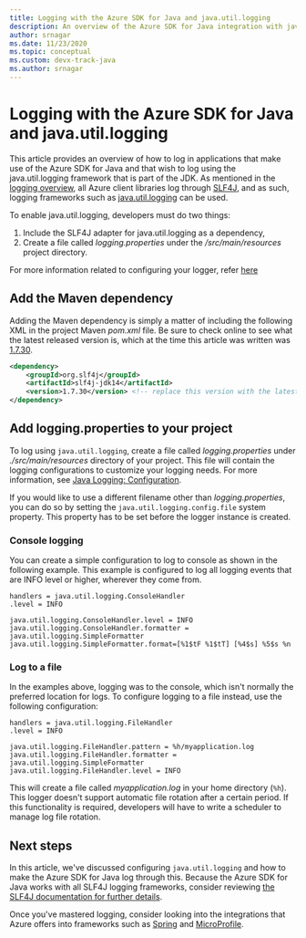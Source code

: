 ```yaml
---
title: Logging with the Azure SDK for Java and java.util.logging
description: An overview of the Azure SDK for Java integration with java.util.logging
author: srnagar
ms.date: 11/23/2020
ms.topic: conceptual
ms.custom: devx-track-java
ms.author: srnagar
---
```


# Logging with the Azure SDK for Java and java.util.logging

This article provides an overview of how to log in applications that make use of the Azure SDK for Java and that wish to log using the java.util.logging framework that is part of the JDK. As mentioned in the [logging overview](java-sdk-logging-overview.md), all Azure client libraries log through [SLF4J](http://www.slf4j.org/), and as such, logging frameworks such as [java.util.logging](https://docs.oracle.com/javase/8/docs/api/java/util/logging/Logger.html) can be used.

To enable java.util.logging, developers must do two things:

1. Include the SLF4J adapter for java.util.logging as a dependency,
2. Create a file called *logging.properties* under the */src/main/resources* project directory.

For more information related to configuring your logger, refer [here](https://docs.oracle.com/cd/E23549_01/doc.1111/e14568/handler.htm)

## Add the Maven dependency

Adding the Maven dependency is simply a matter of including the following XML in the project Maven *pom.xml* file. Be sure to check online to see what the latest released version is, which at the time this article was written was [1.7.30](https://mvnrepository.com/artifact/org.slf4j/slf4j-jdk14).

```xml
<dependency>
    <groupId>org.slf4j</groupId>
    <artifactId>slf4j-jdk14</artifactId>
    <version>1.7.30</version> <!-- replace this version with the latest available version on Maven central -->
</dependency>
```

## Add logging.properties to your project

To log using `java.util.logging`, create a file called *logging.properties* under *./src/main/resources* directory of your project. This file will contain the logging configurations to customize your logging needs. For more information, see [Java Logging: Configuration](http://tutorials.jenkov.com/java-logging/configuration.html).

If you would like to use a different filename other than *logging.properties*, you can do so by setting the `java.util.logging.config.file` system property. This property has to be set before the logger instance is created.

### Console logging

You can create a simple configuration to log to console as shown in the following example. This example is configured to log all logging events that are INFO level or higher, wherever they come from.

```properties
handlers = java.util.logging.ConsoleHandler
.level = INFO

java.util.logging.ConsoleHandler.level = INFO
java.util.logging.ConsoleHandler.formatter = java.util.logging.SimpleFormatter
java.util.logging.SimpleFormatter.format=[%1$tF %1$tT] [%4$s] %5$s %n
```

### Log to a file

In the examples above, logging was to the console, which isn't normally the preferred location for logs. To configure logging to a file instead, use the following configuration:

```properties
handlers = java.util.logging.FileHandler
.level = INFO

java.util.logging.FileHandler.pattern = %h/myapplication.log
java.util.logging.FileHandler.formatter = java.util.logging.SimpleFormatter
java.util.logging.FileHandler.level = INFO
```

This will create a file called *myapplication.log* in your home directory (`%h`). This logger doesn't support automatic file rotation after a certain period. If this functionality is required, developers will have to write a scheduler to manage log file rotation.

## Next steps

In this article, we've discussed configuring `java.util.logging` and how to make the Azure SDK for Java log through this. Because the Azure SDK for Java works with all SLF4J logging frameworks, consider reviewing [the SLF4J documentation for further details](http://www.slf4j.org/manual.html).

Once you've mastered logging, consider looking into the integrations that Azure offers into frameworks such as [Spring](/azure/developer/java/spring-framework/spring-boot-starters-for-azure) and [MicroProfile](/azure/developer/java/eclipse-microprofile/).
